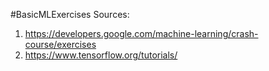 #BasicMLExercises
Sources:
1) https://developers.google.com/machine-learning/crash-course/exercises
2) https://www.tensorflow.org/tutorials/
